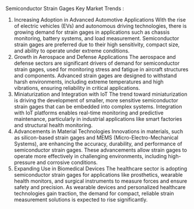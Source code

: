 Semiconductor Strain Gages Key Market Trends  :
1. Increasing Adoption in Advanced Automotive Applications
With the rise of electric vehicles (EVs) and autonomous driving technologies, there is growing demand for strain gages in applications such as chassis monitoring, battery systems, and load measurement.
Semiconductor strain gages are preferred due to their high sensitivity, compact size, and ability to operate under extreme conditions.
2. Growth in Aerospace and Defense Applications
The aerospace and defense sectors are significant drivers of demand for semiconductor strain gages, used for monitoring stress and fatigue in aircraft structures and components.
Advanced strain gages are designed to withstand harsh environments, including extreme temperatures and high vibrations, ensuring reliability in critical applications.
3. Miniaturization and Integration with IoT
The trend toward miniaturization is driving the development of smaller, more sensitive semiconductor strain gages that can be embedded into complex systems.
Integration with IoT platforms enables real-time monitoring and predictive maintenance, particularly in industrial applications like smart factories and structural health monitoring.
4. Advancements in Material Technologies
Innovations in materials, such as silicon-based strain gages and MEMS (Micro-Electro-Mechanical Systems), are enhancing the accuracy, durability, and performance of semiconductor strain gages.
These advancements allow strain gages to operate more effectively in challenging environments, including high-pressure and corrosive conditions.
5. Expanding Use in Biomedical Devices
The healthcare sector is adopting semiconductor strain gages for applications like prosthetics, wearable health monitors, and surgical instruments to measure forces and ensure safety and precision.
As wearable devices and personalized healthcare technologies gain traction, the demand for compact, reliable strain measurement solutions is expected to rise significantly.
